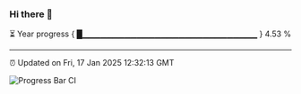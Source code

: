### Hi there 👋

⏳ Year progress { █▁▁▁▁▁▁▁▁▁▁▁▁▁▁▁▁▁▁▁▁▁▁▁▁▁▁▁▁▁ } 4.53 %

---

⏰ Updated on Fri, 17 Jan 2025 12:32:13 GMT

![Progress Bar CI](https://github.com/liununu/liununu/workflows/Progress%20Bar%20CI/badge.svg)
